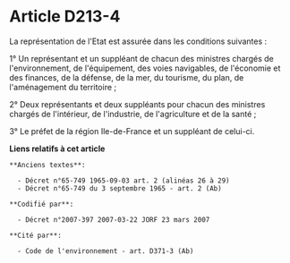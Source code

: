# Article D213-4

La représentation de l'Etat est assurée dans les conditions suivantes :

1° Un représentant et un suppléant de chacun des ministres chargés de l'environnement, de l'équipement, des voies navigables,
de l'économie et des finances, de la défense, de la mer, du tourisme, du plan, de l'aménagement du territoire ;

2° Deux représentants et deux suppléants pour chacun des ministres chargés de l'intérieur, de l'industrie, de l'agriculture
et de la santé ;

3° Le préfet de la région Ile-de-France et un suppléant de celui-ci.

**Liens relatifs à cet article**

	**Anciens textes**:

	  - Décret n°65-749 1965-09-03 art. 2 (alinéas 26 à 29)
	  - Décret n°65-749 du 3 septembre 1965 - art. 2 (Ab)

	**Codifié par**:

	  - Décret n°2007-397 2007-03-22 JORF 23 mars 2007

	**Cité par**:

	  - Code de l'environnement - art. D371-3 (Ab)
